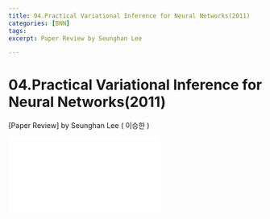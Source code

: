 ```yaml
---
title: 04.Practical Variational Inference for Neural Networks(2011)
categories: [BNN]
tags: 
excerpt: Paper Review by Seunghan Lee

---
```


04.Practical Variational Inference for Neural Networks(2011)
============================================================

[Paper Review] by Seunghan Lee ( 이승한 )

<embed src="/assets/pdf/BNN/review/[review]04.Practical Variational Inference for Neural Networks(2011).pdf#toolbar=0&navpanes=0&scrollbar=0" type="application/pdf" />